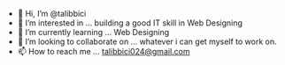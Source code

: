- 👋 Hi, I’m @talibbici
- 👀 I’m interested in ... building a good IT skill in Web Designing
- 🌱 I’m currently learning ... Web Designing
- 💞️ I’m looking to collaborate on ... whatever i can get myself to work on.
- 📫 How to reach me ... talibbici024@gmail.com

<!---
talibbici/talibbici is a ✨ special ✨ repository because its `README.md` (this file) appears on your GitHub profile.
You can click the Preview link to take a look at your changes.
--->

